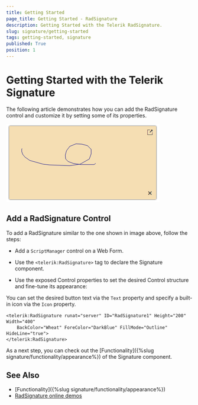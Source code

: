 ```yaml
---
title: Getting Started
page_title: Getting Started - RadSignature
description: Getting Started with the Telerik RadSignature. 
slug: signature/getting-started
tags: getting-started, signature
published: True
position: 1
---
```


# Getting Started with the Telerik Signature

The following article demonstrates how you can add the RadSignature control and customize it by setting some of its properties.

![RadSignature basic usage](images/signature-gettingstarted.png "RadSignature basic usage")

## Add a RadSignature Control

To add a RadSignature similar to the one shown in image above, follow the steps:

 - Add a `ScriptManager` control on a Web Form.

 - Use the `<telerik:RadSignature>` tag to declare the Signature component.

 - Use the exposed Control properties to set the desired Control structure and fine-tune its appearance:

You can set the desired button text via the `Text` property and specify a built-in icon via the `Icon` property.

````ASPX
<telerik:RadSignature runat="server" ID="RadSignature1" Height="200" Width="400"
    BackColor="Wheat" ForeColor="DarkBlue" FillMode="Outline" HideLine="true">
</telerik:RadSignature>
````

As a next step, you can check out the [Functionality]({%slug signature/functionality/appearance%}) of the Signature component.

## See Also

 * [Functionality]({%slug signature/functionality/appearance%})
 * [RadSignature online demos](https://demos.telerik.com/aspnet-ajax/signature/examples/overview/defaultcs.aspx)


